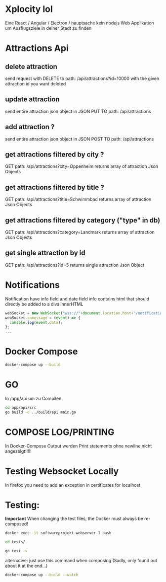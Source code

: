 # Xplocity lol

Eine React / Angular / Electron / hauptsache kein nodejs Web Applikation um Ausflugsziele in deiner Stadt zu finden

# Attractions Api
## delete attraction

send request with DELETE to
path: /api/attractions?id=10000
with the given attraction id you want deleted

## update attraction

send entire attraction json object in JSON PUT TO
path: /api/attractions

## add attraction ?

send entire attraction json object in JSON POST TO
path: /api/attractions

## get attractions filtered by city ?

GET
path: /api/attractions?city=Oppenheim
returns array of attraction Json Objects

## get attractions filtered by title ?

GET
path: /api/attractions?title=Schwimmbad
returns array of attraction Json Objects

## get attractions filtered by category ("type" in db)

GET
path: /api/attractions?category=Landmark
returns array of attraction Json Objects

## get single attraction by id

GET
path: /api/attractions?id=5
returns single attraction Json Object



# Notifications
Notification have info field and date field info contains html that should directly be added to a divs innerHTML 
```js
webSocket = new WebSocket("wss://"+document.location.host+"/notifications");
webSocket.onmessage = (event) => {
  console.log(event.data);
};
...
```


# Docker Compose

```bash
docker-compose up --build
```

# GO

In /app/api um zu Compilen

```bash
cd app/api/src
go build -o ../build/api main.go
```

# COMPOSE LOG/PRINTING

In Docker-Compose Output werden Print statements ohne newline nicht angezeigt!!!!!

# Testing Websocket Locally

In firefox you need to add an exception in certificates for localhost

# Testing:

**Important** When changing the test files, the Docker must always be re-composed!

```bash
docker exec -it softwareprojekt-webserver-1 bash

cd tests/

go test -v 
```

alternative: just use this command when composing (Sadly, only found out about it at the end...)

```bash
docker-compose up --build --watch
```